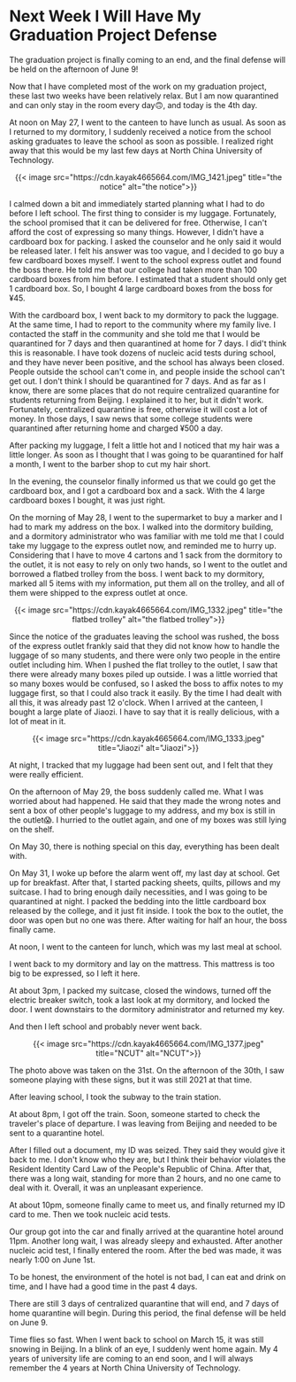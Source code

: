 # Next Week I Will Have My Graduation Project Defense

The graduation project is finally coming to an end, and the final defense will be held on the afternoon of June 9!
<!--more-->

Now that I have completed most of the work on my graduation project, these last two weeks have been relatively relax. But I am now quarantined and can only stay in the room every day🙃, and today is the 4th day.

At noon on May 27, I went to the canteen to have lunch as usual. As soon as I returned to my dormitory, I suddenly received a notice from the school asking graduates to leave the school as soon as possible. I realized right away that this would be my last few days at North China University of Technology.

<div align="center">
{{< image src="https://cdn.kayak4665664.com/IMG_1421.jpeg" title="the notice" alt="the notice">}}
</div>

I calmed down a bit and immediately started planning what I had to do before I left school. The first thing to consider is my luggage. Fortunately, the school promised that it can be delivered for free. Otherwise, I can't afford the cost of expressing so many things. However, I didn't have a cardboard box for packing. I asked the counselor and he only said it would be released later. I felt his answer was too vague, and I decided to go buy a few cardboard boxes myself. I went to the school express outlet and found the boss there. He told me that our college had taken more than 100 cardboard boxes from him before. I estimated that a student should only get 1 cardboard box. So, I bought 4 large cardboard boxes from the boss for ¥45.

With the cardboard box, I went back to my dormitory to pack the luggage. At the same time, I had to report to the community where my family live. I contacted the staff in the community and she told me that I would be quarantined for 7 days and then quarantined at home for 7 days. I did't think this is reasonable. I have took dozens of nucleic acid tests during school, and they have never been positive, and the school has always been closed. People outside the school can't come in, and people inside the school can't get out. I don't think I should be quarantined for 7 days. And as far as I know, there are some places that do not require centralized quarantine for students returning from Beijing. I explained it to her, but it didn't work. Fortunately, centralized quarantine is free, otherwise it will cost a lot of money. In those days, I saw news that some college students were quarantined after returning home and charged ¥500 a day.

After packing my luggage, I felt a little hot and I noticed that my hair was a little longer. As soon as I thought that I was going to be quarantined for half a month, I went to the barber shop to cut my hair short.

In the evening, the counselor finally informed us that we could go get the cardboard box, and I got a cardboard box and a sack. With the 4 large cardboard boxes I bought, it was just right.

On the morning of May 28, I went to the supermarket to buy a marker and I had to mark my address on the box. I walked into the dormitory building, and a dormitory administrator who was familiar with me told me that I could take my luggage to the express outlet now, and reminded me to hurry up. Considering that I have to move 4 cartons and 1 sack from the dormitory to the outlet, it is not easy to rely on only two hands, so I went to the outlet and borrowed a flatbed trolley from the boss. I went back to my dormitory, marked all 5 items with my information, put them all on the trolley, and all of them were shipped to the express outlet at once.

<div align="center">
{{< image src="https://cdn.kayak4665664.com/IMG_1332.jpeg" title="the flatbed trolley" alt="the flatbed trolley">}}
</div>

Since the notice of the graduates leaving the school was rushed, the boss of the express outlet frankly said that they did not know how to handle the luggage of so many students, and there were only two people in the entire outlet including him. When I pushed the flat trolley to the outlet, I saw that there were already many boxes piled up outside. I was a little worried that so many boxes would be confused, so I asked the boss to affix notes to my luggage first, so that I could also track it easily. By the time I had dealt with all this, it was already past 12 o'clock. When I arrived at the canteen, I bought a large plate of Jiaozi. I have to say that it is really delicious, with a lot of meat in it.

<div align="center">
{{< image src="https://cdn.kayak4665664.com/IMG_1333.jpeg" title="Jiaozi" alt="Jiaozi">}}
</div>

At night, I tracked that my luggage had been sent out, and I felt that they were really efficient.

On the afternoon of May 29, the boss suddenly called me. What I was worried about had happened. He said that they made the wrong notes and sent a box of other people's luggage to my address, and my box is still in the outlet😱. I hurried to the outlet again, and one of my boxes was still lying on the shelf.

On May 30, there is nothing special on this day, everything has been dealt with.

On May 31, I woke up before the alarm went off, my last day at school. Get up for breakfast. After that, I started packing sheets, quilts, pillows and my suitcase. I had to bring enough daily necessities, and I was going to be quarantined at night. I packed the bedding into the little cardboard box released by the college, and it just fit inside. I took the box to the outlet, the door was open but no one was there. After waiting for half an hour, the boss finally came.

At noon, I went to the canteen for lunch, which was my last meal at school.

I went back to my dormitory and lay on the mattress. This mattress is too big to be expressed, so I left it here.

At about 3pm, I packed my suitcase, closed the windows, turned off the electric breaker switch, took a last look at my dormitory, and locked the door. I went downstairs to the dormitory administrator and returned my key.

And then I left school and probably never went back.

<div align="center">
{{< image src="https://cdn.kayak4665664.com/IMG_1377.jpeg" title="NCUT" alt="NCUT">}}
</div>

The photo above was taken on the 31st. On the afternoon of the 30th, I saw someone playing with these signs, but it was still 2021 at that time.

After leaving school, I took the subway to the train station.

At about 8pm, I got off the train. Soon, someone started to check the traveler's place of departure. I was leaving from Beijing and needed to be sent to a quarantine hotel.

After I filled out a document, my ID was seized. They said they would give it back to me. I don't know who they are, but I think their behavior violates the Resident Identity Card Law of the People's Republic of China. After that, there was a long wait, standing for more than 2 hours, and no one came to deal with it. Overall, it was an unpleasant experience.

At about 10pm, someone finally came to meet us, and finally returned my ID card to me. Then we took nucleic acid tests.

Our group got into the car and finally arrived at the quarantine hotel around 11pm. Another long wait, I was already sleepy and exhausted. After another nucleic acid test, I finally entered the room. After the bed was made, it was nearly 1:00 on June 1st.

To be honest, the environment of the hotel is not bad, I can eat and drink on time, and I have had a good time in the past 4 days.

There are still 3 days of centralized quarantine that will end, and 7 days of home quarantine will begin. During this period, the final defense will be held on June 9.

Time flies so fast. When I went back to school on March 15, it was still snowing in Beijing. In a blink of an eye, I suddenly went home again. My 4 years of university life are coming to an end soon, and I will always remember the 4 years at North China University of Technology.
